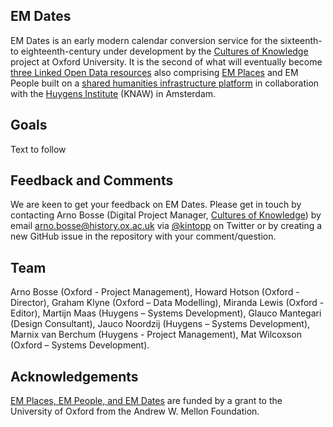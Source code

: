 ## EM Dates

EM Dates is an early modern calendar conversion service for the sixteenth- to eighteenth-century under development by the [Cultures of Knowledge][1] project at Oxford University. It is the second of what will eventually become [three Linked Open Data resources][2] also comprising [EM Places][1] and EM People built on a [shared humanities infrastructure platform][3] in collaboration with the [Huygens Institute][4] (KNAW) in Amsterdam.

## Goals

Text to follow

## Feedback and Comments

We are keen to get your feedback on EM Dates. Please get in touch by contacting Arno Bosse (Digital Project Manager, [Cultures of Knowledge][12]) by email [arno.bosse@history.ox.ac.uk][13] via [@kintopp][14] on Twitter or by creating a new GitHub issue in the repository with your comment/question.

## Team

Arno Bosse (Oxford - Project Management), Howard Hotson (Oxford - Director), Graham Klyne (Oxford – Data Modelling), Miranda Lewis (Oxford - Editor), Martijn Maas (Huygens – Systems Development), Glauco Mantegari (Design Consultant), Jauco Noordzij (Huygens – Systems Development), Marnix van Berchum (Huygens - Project Management), Mat Wilcoxson (Oxford – Systems Development).

## Acknowledgements

[EM Places, EM People, and EM Dates][2] are funded by a grant to the University of Oxford from the Andrew W. Mellon Foundation.

[1]: https://github.com/culturesofknowledge/emplaces
[2]:  http://www.culturesofknowledge.org/?p=8455
[3]:  https://github.com/HuygensING/timbuctoo
[4]:  https://www.huygens.knaw.nl/?lang=en
[12]: http://culturesofknowledge.org
[13]: mailto:arno.bosse@history.ox.ac.uk
[14]: http://twitter.com/kintopp

